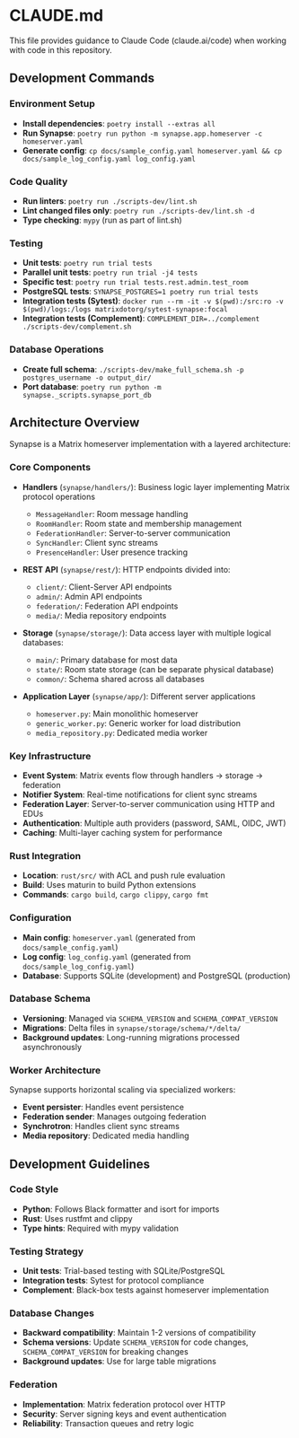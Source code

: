 # CLAUDE.md

This file provides guidance to Claude Code (claude.ai/code) when working with code in this repository.

## Development Commands

### Environment Setup
- **Install dependencies**: `poetry install --extras all`
- **Run Synapse**: `poetry run python -m synapse.app.homeserver -c homeserver.yaml`
- **Generate config**: `cp docs/sample_config.yaml homeserver.yaml && cp docs/sample_log_config.yaml log_config.yaml`

### Code Quality
- **Run linters**: `poetry run ./scripts-dev/lint.sh`
- **Lint changed files only**: `poetry run ./scripts-dev/lint.sh -d`
- **Type checking**: `mypy` (run as part of lint.sh)

### Testing
- **Unit tests**: `poetry run trial tests`
- **Parallel unit tests**: `poetry run trial -j4 tests`
- **Specific test**: `poetry run trial tests.rest.admin.test_room`
- **PostgreSQL tests**: `SYNAPSE_POSTGRES=1 poetry run trial tests`
- **Integration tests (Sytest)**: `docker run --rm -it -v $(pwd):/src:ro -v $(pwd)/logs:/logs matrixdotorg/sytest-synapse:focal`
- **Integration tests (Complement)**: `COMPLEMENT_DIR=../complement ./scripts-dev/complement.sh`

### Database Operations
- **Create full schema**: `./scripts-dev/make_full_schema.sh -p postgres_username -o output_dir/`
- **Port database**: `poetry run python -m synapse._scripts.synapse_port_db`

## Architecture Overview

Synapse is a Matrix homeserver implementation with a layered architecture:

### Core Components
- **Handlers** (`synapse/handlers/`): Business logic layer implementing Matrix protocol operations
  - `MessageHandler`: Room message handling
  - `RoomHandler`: Room state and membership management
  - `FederationHandler`: Server-to-server communication
  - `SyncHandler`: Client sync streams
  - `PresenceHandler`: User presence tracking

- **REST API** (`synapse/rest/`): HTTP endpoints divided into:
  - `client/`: Client-Server API endpoints
  - `admin/`: Admin API endpoints
  - `federation/`: Federation API endpoints
  - `media/`: Media repository endpoints

- **Storage** (`synapse/storage/`): Data access layer with multiple logical databases:
  - `main/`: Primary database for most data
  - `state/`: Room state storage (can be separate physical database)
  - `common/`: Schema shared across all databases

- **Application Layer** (`synapse/app/`): Different server applications
  - `homeserver.py`: Main monolithic homeserver
  - `generic_worker.py`: Generic worker for load distribution
  - `media_repository.py`: Dedicated media worker

### Key Infrastructure
- **Event System**: Matrix events flow through handlers → storage → federation
- **Notifier System**: Real-time notifications for client sync streams
- **Federation Layer**: Server-to-server communication using HTTP and EDUs
- **Authentication**: Multiple auth providers (password, SAML, OIDC, JWT)
- **Caching**: Multi-layer caching system for performance

### Rust Integration
- **Location**: `rust/src/` with ACL and push rule evaluation
- **Build**: Uses maturin to build Python extensions
- **Commands**: `cargo build`, `cargo clippy`, `cargo fmt`

### Configuration
- **Main config**: `homeserver.yaml` (generated from `docs/sample_config.yaml`)
- **Log config**: `log_config.yaml` (generated from `docs/sample_log_config.yaml`)
- **Database**: Supports SQLite (development) and PostgreSQL (production)

### Database Schema
- **Versioning**: Managed via `SCHEMA_VERSION` and `SCHEMA_COMPAT_VERSION`
- **Migrations**: Delta files in `synapse/storage/schema/*/delta/`
- **Background updates**: Long-running migrations processed asynchronously

### Worker Architecture
Synapse supports horizontal scaling via specialized workers:
- **Event persister**: Handles event persistence
- **Federation sender**: Manages outgoing federation
- **Synchrotron**: Handles client sync streams
- **Media repository**: Dedicated media handling

## Development Guidelines

### Code Style
- **Python**: Follows Black formatter and isort for imports
- **Rust**: Uses rustfmt and clippy
- **Type hints**: Required with mypy validation

### Testing Strategy
- **Unit tests**: Trial-based testing with SQLite/PostgreSQL
- **Integration tests**: Sytest for protocol compliance
- **Complement**: Black-box tests against homeserver implementation

### Database Changes
- **Backward compatibility**: Maintain 1-2 versions of compatibility
- **Schema versions**: Update `SCHEMA_VERSION` for code changes, `SCHEMA_COMPAT_VERSION` for breaking changes
- **Background updates**: Use for large table migrations

### Federation
- **Implementation**: Matrix federation protocol over HTTP
- **Security**: Server signing keys and event authentication
- **Reliability**: Transaction queues and retry logic